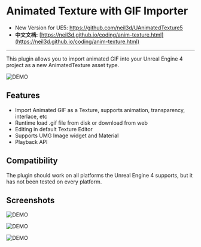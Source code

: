 # Animated Texture with GIF Importer

- New Version for UE5: https://github.com/neil3d/UAnimatedTexture5  
- **中文文档:** [https://neil3d.github.io/coding/anim-texture.html](https://neil3d.github.io/coding/anim-texture.html)

----
This plugin allows you to import animated GIF into your Unreal Engine 4 project as a new AnimatedTexture asset type.

![DEMO](./Docs/Demo.gif)

## Features

* Import Animated GIF as a Texture, supports animation, transparency, interlace, etc
* Runtime load .gif file from disk or download from web
* Editing in default Texture Editor
* Supports UMG Image widget and Material
* Playback API

## Compatibility

The plugin should work on all platforms the Unreal Engine 4 supports, but it has not been tested on every platform.

## Screenshots

![DEMO](./Docs/Demo_UMG.png)

![DEMO](./Docs/Demo_Mtl.png)

![DEMO](./Docs/Demo_API.png)

